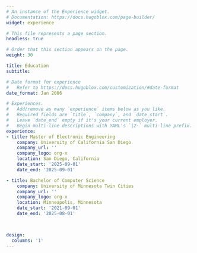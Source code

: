 ```yaml
---
# An instance of the Experience widget.
# Documentation: https://docs.hugoblox.com/page-builder/
widget: experience

# This file represents a page section.
headless: true

# Order that this section appears on the page.
weight: 30

title: Education
subtitle:

# Date format for experience
#   Refer to https://docs.hugoblox.com/customization/#date-format
date_format: Jan 2006

# Experiences.
#   Add/remove as many `experience` items below as you like.
#   Required fields are `title`, `company`, and `date_start`.
#   Leave `date_end` empty if it's your current employer.
#   Begin multi-line descriptions with YAML's `|2-` multi-line prefix.
experience:
- title: Master of Electronic Engineering
    company: University of California San Diego
    company_url: ''
    company_logo: org-x
    location: San Diego, California
    date_start: '2025-09-01'
    date_end: '2025-09-01'

- title: Bachelor of Computer Science
    company: University of Minnesota Twin Cities
    company_url: ''
    company_logo: org-x
    location: Minneapolis, Minnesota
    date_start: '2021-09-01'
    date_end: '2025-08-01'

  

design:
  columns: '1'
---
```


